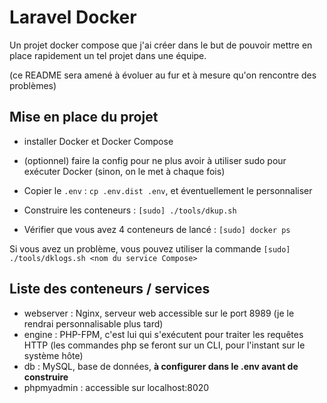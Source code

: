 # Laravel Docker

Un projet docker compose que j'ai créer dans le but de pouvoir mettre en place rapidement un tel projet dans une équipe.

(ce README sera amené à évoluer au fur et à mesure qu'on rencontre des problèmes)

## Mise en place du projet

- installer Docker et Docker Compose
- (optionnel) faire la config pour ne plus avoir à utiliser sudo
pour exécuter Docker (sinon, on le met à chaque fois)

- Copier le `.env` : `cp .env.dist .env`, et éventuellement le personnaliser
- Construire les conteneurs : `[sudo] ./tools/dkup.sh`
- Vérifier que vous avez 4 conteneurs de lancé : `[sudo] docker ps`

Si vous avez un problème, vous pouvez utiliser la commande `[sudo] ./tools/dklogs.sh <nom du service Compose>`

## Liste des conteneurs / services

- webserver : Nginx, serveur web accessible sur le port 8989 (je le rendrai personnalisable plus tard)
- engine : PHP-FPM, c'est lui qui s'exécutent pour traiter les requêtes HTTP (les commandes php se feront sur un CLI, pour l'instant sur le système hôte)
- db : MySQL, base de données, **à configurer dans le .env avant de construire**
- phpmyadmin : accessible sur localhost:8020

